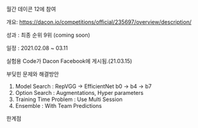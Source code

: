 월간 데이콘 12에 참여

개요: https://dacon.io/competitions/official/235697/overview/description/

성과 : 최종 순위 9위 (coming soon)

일정 : 2021.02.08 ~ 03.11

실험용 Code가 Dacon Facebook에 게시됨.(21.03.15)

부딪힌 문제와 해결방안
1. Model Search : RepVGG -> EfficientNet b0 -> b4 -> b7
2. Option Search : Augmentations, Hyper parameters
3. Training Time Problem : Use Multi Session
4. Ensemble : With Team Predictions

한계점

